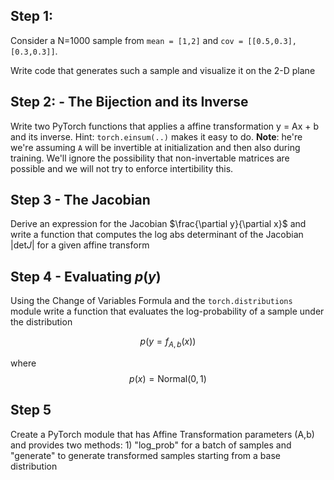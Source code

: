 ## Step 1:

Consider a N=1000 sample from `mean = [1,2]` and `cov = [[0.5,0.3],[0.3,0.3]]`. 

Write code that generates such a sample and visualize it on the 2-D plane

## Step 2: - The Bijection and its Inverse

Write two PyTorch functions that applies a affine transformation y = Ax + b and its inverse. Hint: `torch.einsum(..)` makes it easy to do.
**Note**: he're we're assuming `A` will be invertible at initialization and then also during training. We'll ignore the possibility that non-invertable matrices are possible and we will not try to enforce intertibility this.

## Step 3 - The Jacobian

Derive an expression for the Jacobian $\frac{\partial y}{\partial x}$ and write a function that computes the log abs determinant of the Jacobian $|\mathrm{det} J|$ for a given affine transform

## Step 4 - Evaluating $p(y)$

Using the Change of Variables Formula and the `torch.distributions` module write a function that evaluates the log-probability of a sample under the distribution

$$ p(y = f_{A,b}(x)) $$ 

where $$ p(x) = \mathrm{Normal}(0,1) $$

## Step 5

Create a PyTorch module that has Affine Transformation parameters (A,b) and provides two methods: 1) "log_prob" for a batch of samples and "generate" to generate transformed samples starting from a base distribution

